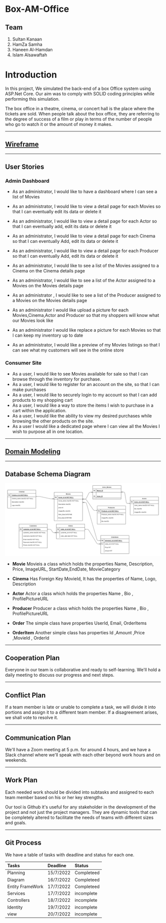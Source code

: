 # Box-AM-Office

## Team 

1. Sultan Kanaan 
2. HamZa Samha
3. Haneen Al-Hamdan
4. Islam Alsawaftah

# Introduction
In this project, We simulated the back-end of a box Office system using ASP.Net Core. Our aim was to comply with SOLID coding principles while performing this simulation.

The box office in a theatre, cinema, or concert hall is the place where the tickets are sold. When people talk about the box office, they are referring to the degree of success of a film or play in terms of the number of people who go to watch it or the amount of money it makes.

---

## [Wireframe]()


---

## User Stories

### Admin Dashboard

* As an administrator, I would like to have a dashboard where I can see a list of Movies

* As an administrator, I would like to view a detail page for each Movies so that I can eventually edit its data or delete it
*  As an administrator, I would like to view a detail page for each Actor so that I can eventually add, edit its data or delete it
*  As an administrator, I would like to view a detail page for each Cinema so that I can eventually Add, edit its data or delete it
*  As an administrator, I would like to view a detail page for each Producer so that I can eventually Add, edit its data or delete it

* As an administrator, I would like to see a list of the Movies assigned to a Cinema on the Cinema details page
* As an administrator, I would like to see a list of the Actor assigned to a Movies on the Movies details page
* As an administrator , I would like to see a list of the Producer assigned to a Movies on the Movies details page

* As an administrator I would like upload a picture for each Movies,Cinema,Actor and Producer  so that my shoppers will know what our Movies look like

* As an administrator I would like replace a picture for each Movies so that I can keep my inventory up to date
* As an administrator, I would like a preview of my Movies listings so that I can see what my customers will see in the online store

### Consumer Site

* As a user, I would like to see Movies available for sale so that I can browse through the inventory for purchase.
* As a user, I would like to register for an account on the site, so that I can make purchases
* As a user, I would like to securely login to my account so that I can add products to my shopping cart
* As a user, I would like a way to store the items I wish to purchase in a cart within the application.
* As a user, I would like the ability to view my desired purchases while browsing the other products on the site.
* As a user I would like a dedicated page where I can view all the Movies I wish to purpose all in one location.

---

## [Domain Modeling](https://user-images.githubusercontent.com/98957434/179357128-5c3840ed-6009-45da-8138-ae8795518053.jpg)


---

## Database Schema Diagram
![images](./images/ERD.png)

* **Movie**
Movieis a class which holds the properties 
Name, Description, Price, ImageURL, StartDate,EndDate, MovieCategory

* **Cinema** 
Has Foreign Key MovieId, It has the properties of Name, Logo, Description
 
 * **Actor**
 Actor a class which holds the properties 
 Name , Bio , ProfilePictureURL

 * **Producer**
 Producer a class which holds the properties 
 Name , Bio , ProfilePictureURL
 
 
 * **Order** 
 The simple class have properties UserId, Email, OrderItems
 
 * **OrderItem** 
 Another simple class has properties  Id ,Amount ,Price ,MovieId , OrderId 



---

## Cooperation Plan
Everyone in our team is collaborative and ready to self-learning.
We'll hold a daily meeting to discuss our progress and next steps.

---

## Conflict Plan
If a team member is late or unable to complete a task, we will divide it into portions and assign it to a different team member.
If a disagreement arises, we shall vote to resolve it.

---

## Communication Plan
We'll have a Zoom meeting at 5 p.m. for around 4 hours, and we have a Slack channel where we'll speak with each other beyond work hours and on weekends.

---

## Work Plan
Each needed work should be divided into subtasks and assigned to each team member based on his or her key strengths.

Our tool is Github it's useful for any stakeholder in the development of the project and not just the project managers. They are dynamic tools that can be completely altered to facilitate the needs of teams with different sizes and goals.

---

## Git Process
We have a table of tasks with deadline and status for each one.

| Tasks | Deadline | Status | 
|:-|:-|:-| 
| Planning | 15/7/2022 | Completeed |
| Diagram | 16/7/2022 | Completeed | 
| Entity FrameWork | 17/7/2022 | Completeed | 
| Services | 17/7/2022 | incomplete | 
| Controllers | 18/7/2022 | incomplete | 
| Identity | 19/7/2022 | incomplete | 
| view | 20/7/2022 | incomplete | 
